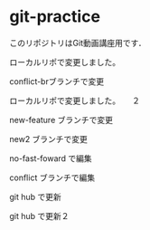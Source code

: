 # git-practice
このリポジトリはGit動画講座用です．

ローカルリポで変更しました。　　

conflict-brブランチで変更

ローカルリポで変更しました。　　２


new-feature ブランチで変更　　

new2 ブランチで変更

no-fast-foward で編集


conflict ブランチで編集

git hub で更新

git hub で更新２
